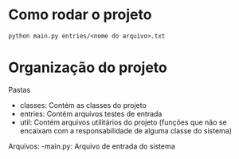 # Como rodar o projeto
```
python main.py entries/<nome do arquivo>.txt
```

# Organização do projeto
Pastas
- classes: Contém as classes do projeto
- entries: Contém arquivos testes de entrada
- util: Contém arquivos utilitários do projeto (funções que não se encaixam com a responsabilidade de alguma classe do sistema)

Arquivos:
-main.py: Arquivo de entrada do sistema